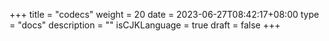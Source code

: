 +++
title = "codecs"
weight = 20
date = 2023-06-27T08:42:17+08:00
type = "docs"
description = ""
isCJKLanguage = true
draft = false
+++